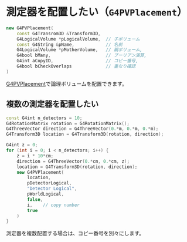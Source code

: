 # 測定器を配置したい（``G4PVPlacement``）

```cpp
new G4PVPlacement(
    const G4Transrom3D &Transform3D,
    G4LogicalVolume *pLogicalVolume,  // 子ボリューム
    const G4String &pName,            // 名前
    G4LogicalVolume *pMotherVolume,   // 親ボリューム,
    G4bool bMany,                     // ブーリアン演算,
    G4int aCopyID,                    // コピー番号,
    G4bool bCheckOverlaps             // 重なり確認
)
```

[G4PVPlacement](https://geant4.kek.jp/Reference/11.2.0/classG4PVPlacement.html)で論理ボリュームを配置できます。

## 複数の測定器を配置したい

```cpp
const G4int n_detectors = 10;
G4RotationMatrix rotation = G4RotationMatrix();
G4ThreeVector direction = G4ThreeVector(0.*m, 0.*m, 0.*m);
G4Transform3D location = G4Transform3D(rotation, direction);

G4int z = 0;
for (int i = 0; i < n_detectors; i++) {
    z = i * 10*cm;
    direction = G4ThreeVector(0.*cm, 0.*cm, z);
    location = G4Transform3D(rotation, direction);
    new G4PVPlacement(
        location,
        pDetectorLogical,
        "Detector Logical",
        pWorldLogical,
        false,
        i,    // copy number
        true
    )
}
```

測定器を複数配置する場合は、コピー番号を別々にします。
